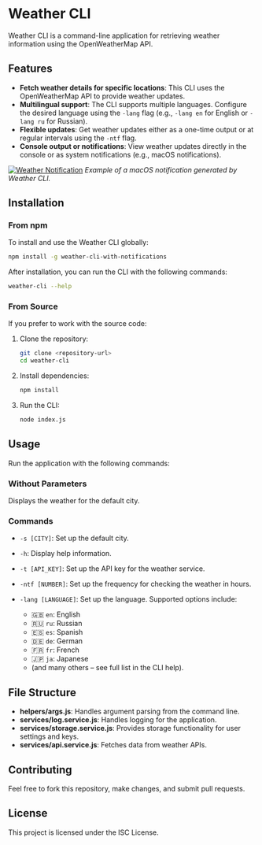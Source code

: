 
# Weather CLI

Weather CLI is a command-line application for retrieving weather information using the OpenWeatherMap API.

## Features

- **Fetch weather details for specific locations**: This CLI uses the OpenWeatherMap API to provide weather updates.
- **Multilingual support**: The CLI supports multiple languages. Configure the desired language using the `-lang` flag (e.g., `-lang en` for English or `-lang ru` for Russian).
- **Flexible updates**: Get weather updates either as a one-time output or at regular intervals using the `-ntf` flag.
- **Console output or notifications**: View weather updates directly in the console or as system notifications (e.g., macOS notifications).

[![Weather Notification](https://i.postimg.cc/QN6WBwTw/temp-Image-FMVBjb.avif)](https://postimg.cc/5jCtTPpS)
*Example of a macOS notification generated by Weather CLI.*

## Installation

### From npm
To install and use the Weather CLI globally:

```bash
npm install -g weather-cli-with-notifications
```

After installation, you can run the CLI with the following commands:
```bash
weather-cli --help
```

### From Source
If you prefer to work with the source code:

1. Clone the repository:
   ```bash
   git clone <repository-url>
   cd weather-cli
   ```

2. Install dependencies:
   ```bash
   npm install
   ```

3. Run the CLI:
   ```bash
   node index.js
   ```

## Usage

Run the application with the following commands:

### Without Parameters
Displays the weather for the default city.

### Commands
- `-s [CITY]`: Set up the default city.
- `-h`: Display help information.
- `-t [API_KEY]`: Set up the API key for the weather service.
- `-ntf [NUMBER]`: Set up the frequency for checking the weather in hours.
- `-lang [LANGUAGE]`: Set up the language. Supported options include:

  - 🇬🇧 `en`: English  
  - 🇷🇺 `ru`: Russian  
  - 🇪🇸 `es`: Spanish  
  - 🇩🇪 `de`: German  
  - 🇫🇷 `fr`: French  
  - 🇯🇵 `ja`: Japanese  
  - (and many others – see full list in the CLI help).

## File Structure

- **helpers/args.js**: Handles argument parsing from the command line.
- **services/log.service.js**: Handles logging for the application.
- **services/storage.service.js**: Provides storage functionality for user settings and keys.
- **services/api.service.js**: Fetches data from weather APIs.

## Contributing

Feel free to fork this repository, make changes, and submit pull requests.

## License

This project is licensed under the ISC License.
